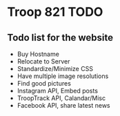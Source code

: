 # Troop 821 TODO
## Todo list for the website
- Buy Hostname
- Relocate to Server
- Standardize/Minimize CSS
- Have multiple image resolutions
- Find good pictures
- Instagram API, Embed posts
- TroopTrack API, Calandar/Misc
- Facebook API, share latest news
